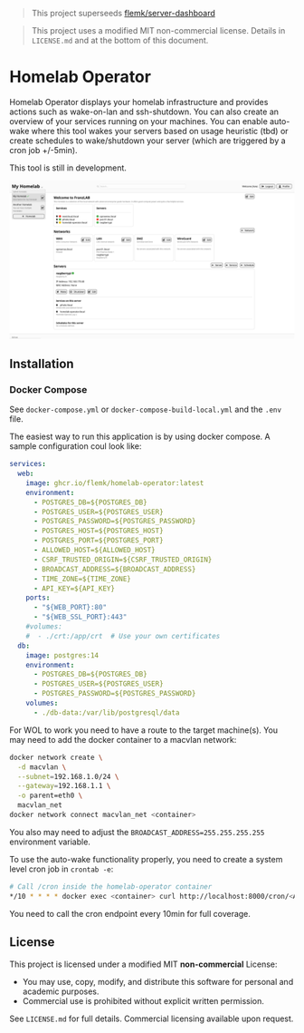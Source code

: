 > This project superseeds [flemk/server-dashboard](https://github.com/flemk/server-dashboard)

> This project uses a modified MIT non-commercial license. Details in `LICENSE.md` and at the bottom of this document.

# Homelab Operator
Homelab Operator displays your homelab infrastructure and provides actions such as wake-on-lan and ssh-shutdown. You can also create an overview of your services running on your machines. You can enable auto-wake where this tool wakes your servers based on usage heuristic (tbd) or create schedules to wake/shutdown your server (which are triggered by a cron job +/-5min).

This tool is still in development.

![Dashboard](./src/img/dashboard.png)

## Installation
### Docker Compose
See `docker-compose.yml` or `docker-compose-build-local.yml` and the `.env` file.

The easiest way to run this application is by using docker compose. A sample configuration coul look like:

```yaml
services:
  web:
    image: ghcr.io/flemk/homelab-operator:latest
    environment:
      - POSTGRES_DB=${POSTGRES_DB}
      - POSTGRES_USER=${POSTGRES_USER}
      - POSTGRES_PASSWORD=${POSTGRES_PASSWORD}
      - POSTGRES_HOST=${POSTGRES_HOST}
      - POSTGRES_PORT=${POSTGRES_PORT}
      - ALLOWED_HOST=${ALLOWED_HOST}
      - CSRF_TRUSTED_ORIGIN=${CSRF_TRUSTED_ORIGIN}
      - BROADCAST_ADDRESS=${BROADCAST_ADDRESS}
      - TIME_ZONE=${TIME_ZONE}
      - API_KEY=${API_KEY}
    ports:
      - "${WEB_PORT}:80"
      - "${WEB_SSL_PORT}:443"
    #volumes:
    #  - ./crt:/app/crt  # Use your own certificates
  db:
    image: postgres:14
    environment:
      - POSTGRES_DB=${POSTGRES_DB}
      - POSTGRES_USER=${POSTGRES_USER}
      - POSTGRES_PASSWORD=${POSTGRES_PASSWORD}
    volumes:
      - ./db-data:/var/lib/postgresql/data
```

For WOL to work you need to have a route to the target machine(s). You may need to add the docker container to a macvlan network:
```bash
docker network create \
  -d macvlan \
  --subnet=192.168.1.0/24 \
  --gateway=192.168.1.1 \
  -o parent=eth0 \
  macvlan_net
docker network connect macvlan_net <container>
```
You also may need to adjust the `BROADCAST_ADDRESS=255.255.255.255` environment variable.

To use the auto-wake functionality properly, you need to create a system level cron job in `crontab -e`:
```bash
# Call /cron inside the homelab-operator container
*/10 * * * * docker exec <container> curl http://localhost:8000/cron/<API_KEY>/
```
You need to call the cron endpoint every 10min for full coverage.

## License
This project is licensed under a modified MIT **non-commercial** License:

- You may use, copy, modify, and distribute this software for personal and academic purposes.
- Commercial use is prohibited without explicit written permission.

See `LICENSE.md` for full details. Commercial licensing available upon request.
